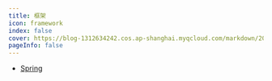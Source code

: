 ```yaml
---
title: 框架
icon: framework 
index: false
cover: https://blog-1312634242.cos.ap-shanghai.myqcloud.com/markdown/202305122sdf05406.jpg
pageInfo: false
---
```

- <HopeIcon icon="spring"/> [Spring](1spring)
